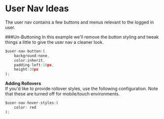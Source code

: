# User Nav Ideas
The user nav contains a few buttons and menus relevant to the logged in user.

###Un-Buttoning
In this example we'll remove the button styling and tweak things a little to give the user nav a cleaner look.

```js
$user-nav-button:(
    background:none,
    color:inherit,
    padding-left:10px,
    height:30px
);
```

**Adding Rollovers**  
If you'd like to provide rollover styles, use the following configuration. Note that these are turned off for mobile/touch environments.

```js
$user-nav-hover-styles:(
    color: red
);
```
